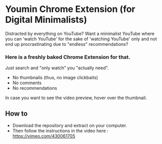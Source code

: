 # Youmin Chrome Extension (for Digital Minimalists)

Distracted by everything on YouTube? Want a minimalist YouTube where you can 'watch YouTube' for the sake of 'watching YouTube' only and not end up procrastinating due to "endless" recommendations? 

### Here is a freshly baked Chrome Extension for that.

Just search and "only watch" you "actually need".

* No thumbnails (thus, no image clickbaits)
* No comments
* No recommendations

In case you want to see the video preview, hover over the thumbnail.

## How to

* Download the repository and extract on your computer.
* Then follow the instructions in the video here : https://vimeo.com/430061705
